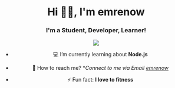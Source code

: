 <h1 align="center">Hi 👋🏻, I'm emrenow</h1>
<h3 align="center">I'm a Student, Developer, Learner!</h3>

<div align="center">
   <a href="https://discord.com/users/323037252978606092" target="_blank">
      <img src="https://lanyard-profile-readme.vercel.app/api/323037252978606092?theme=light&bg=809ecf&animated=false&hideDiscrim=true&borderRadius=30px&idleMessage=Probably%20doing%20something%20else">
   </a>

- 💻 I’m currently learning about **Node.js**

- 📧 How to reach me? **Connect to me via Email [emrenow](mailto:)*

- ⚡ Fun fact: **I love to fitness**

